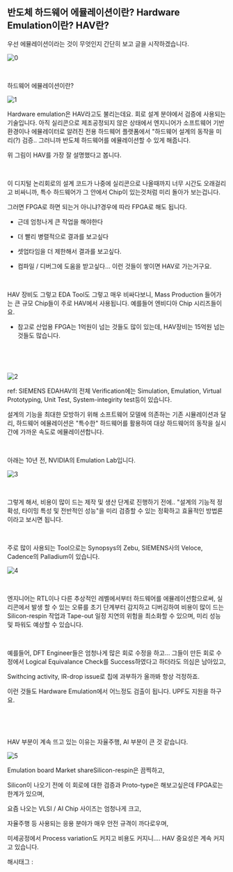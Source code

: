 ## 반도체 하드웨어 에뮬레이션이란? Hardware Emulation이란? HAV란?

우선 에뮬레이션이라는 것이 무엇인지 간단히 보고 글을 시작하겠습니다.

![0](./asset/0.png)

​

하드웨어 에뮬레이션이란?

![1](./asset/1.png)

Hardware emulation은 HAV라고도 불리는데요. 회로 설계 분야에서 검증에 사용되는 기술입니다. 아직 실리콘으로 제조공정되지 않은 상태에서 엔지니어가 소프트웨어 기반 환경이나 에뮬레이터로 알려진 전용 하드웨어 플랫폼에서 "하드웨어 설계의 동작을 미리(?) 검증.. 그러니까 반도체 하드웨어를 에뮬레이션할 수 있게 해줍니다.

위 그림이 HAV를 가장 잘 설명했다고 봅니다.

​

이 디지털 논리회로의 설계 코드가 나중에 실리콘으로 나올때까지 너무 시간도 오래걸리고 비싸니까, 특수 하드웨어가 그 안에서 Chip이 있는것처럼 미리 돌아가 보는겁니다.

그러면 FPGA로 하면 되는거 아니냐?경우에 따라 FPGA로 해도 됩니다. 

- 근데 엄청나게 큰 작업을 해야한다

- 더 빨리 병렬적으로 결과를 보고싶다

- 셋업타임을 더 제한해서 결과를 보고싶다.

- 컴파일 / 디버그에 도움을 받고싶다... 이런 것들이 쌓이면 HAV로 가는거구요.

​

HAV 장비도 그렇고 EDA Tool도 그렇고 매우 비싸다보니, Mass Production 들어가는 큰 규모 Chip들이 주로 HAV에서 사용됩니다. 예를들어 엔비디아 Chip 시리즈들이요.

* 참고로 산업용 FPGA는 1억원이 넘는 것들도 많이 있는데, HAV장비는 15억원 넘는 것들도 많습니다.

​

​

![2](./asset/2.png)

ref: SIEMENS EDAHAV의 전체 Verification에는 Simulation, Emulation, Virtual Prototyping, Unit Test, System-integirity test등이 있습니다.

설계의 기능을 최대한 모방하기 위해 소프트웨어 모델에 의존하는 기존 시뮬레이션과 달리, 하드웨어 에뮬레이션은 "특수한" 하드웨어를 활용하여 대상 하드웨어의 동작을 실시간에 가까운 속도로 에뮬레이션합니다.

​

아래는 10년 전, NVIDIA의 Emulation Lab입니다.

![3](./asset/3.png)

​

그렇게 해서, 비용이 많이 드는 제작 및 생산 단계로 진행하기 전에.. "설계의 기능적 정확성, 타이밍 특성 및 전반적인 성능"을 미리 검증할 수 있는 정확하고 효율적인 방법론이라고 보시면 됩니다.

​

주로 많이 사용되는 Tool으로는 Synopsys의 Zebu, SIEMENS사의 Veloce, Cadence의 Palladium이 있습니다.

![4](./asset/4.png)

​

 엔지니어는 RTL이나 다른 추상적인 레벨에서부터 하드웨어를 에뮬레이션함으로써, 실리콘에서 발생 할 수 있는  오류를 초기 단계부터 감지하고 디버깅하여 비용이 많이 드는 Silicon-respin 작업과 Tape-out 일정 지연의 위험을 최소화할 수 있으며, 미리 성능 및 파워도 예상할 수 있습니다.

​

예를들어, DFT Engineer들은 엄청나게 많은 회로 수정을 하고... 그들이 만든 회로 수정에서 Logical Equivalance Check를 Success하였다고 하더라도 의심은 남아있고,

Swithcing activity, IR-drop issue로 칩에 과부하가 올까봐 항상 걱정하죠.

이런 것들도 Hardware Emulation에서 어느정도 검출이 됩니다. UPF도 지원을 하구요.

​

​

HAV 부분이 계속 뜨고 있는 이유는 자율주행, AI 부분이 큰 것 같습니다.

![5](./asset/5.png)

Emulation board Market shareSilicon-respin은 끔찍하고,

Silicon이 나오기 전에 이 회로에 대한 검증과 Proto-type은 해보고싶은데 FPGA로는 한계가 있으며,

요즘 나오는 VLSI / AI Chip 사이즈는 엄청나게 크고,

자율주행 등 사용되는 응용 분야가 매우 안전 규격이 까다로우며,

미세공정에서 Process variation도 커지고 비용도 커지니.... HAV 중요성은 계속 커지고 있습니다.

 해시태그 : 